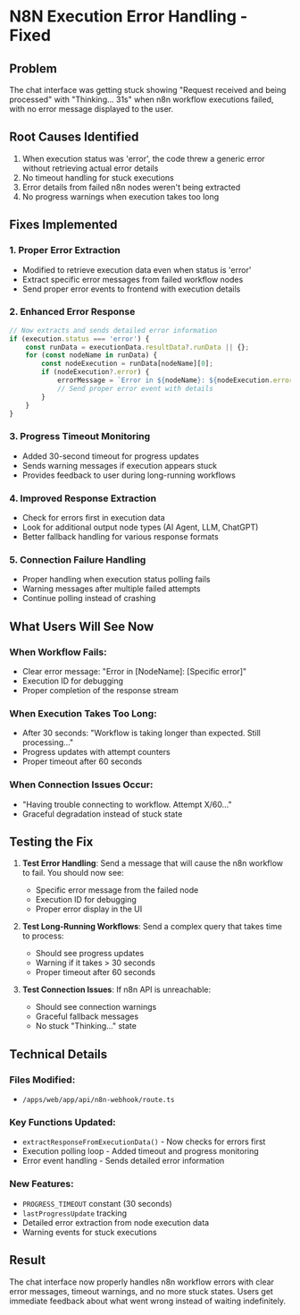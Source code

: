 # N8N Execution Error Handling - Fixed

## Problem
The chat interface was getting stuck showing "Request received and being processed" with "Thinking... 31s" when n8n workflow executions failed, with no error message displayed to the user.

## Root Causes Identified
1. When execution status was 'error', the code threw a generic error without retrieving actual error details
2. No timeout handling for stuck executions
3. Error details from failed n8n nodes weren't being extracted
4. No progress warnings when execution takes too long

## Fixes Implemented

### 1. **Proper Error Extraction** 
- Modified to retrieve execution data even when status is 'error'
- Extract specific error messages from failed workflow nodes
- Send proper error events to frontend with execution details

### 2. **Enhanced Error Response**
```javascript
// Now extracts and sends detailed error information
if (execution.status === 'error') {
    const runData = executionData.resultData?.runData || {};
    for (const nodeName in runData) {
        const nodeExecution = runData[nodeName][0];
        if (nodeExecution?.error) {
            errorMessage = `Error in ${nodeName}: ${nodeExecution.error.message}`;
            // Send proper error event with details
        }
    }
}
```

### 3. **Progress Timeout Monitoring**
- Added 30-second timeout for progress updates
- Sends warning messages if execution appears stuck
- Provides feedback to user during long-running workflows

### 4. **Improved Response Extraction**
- Check for errors first in execution data
- Look for additional output node types (AI Agent, LLM, ChatGPT)
- Better fallback handling for various response formats

### 5. **Connection Failure Handling**
- Proper handling when execution status polling fails
- Warning messages after multiple failed attempts
- Continue polling instead of crashing

## What Users Will See Now

### When Workflow Fails:
- Clear error message: "Error in [NodeName]: [Specific error]"
- Execution ID for debugging
- Proper completion of the response stream

### When Execution Takes Too Long:
- After 30 seconds: "Workflow is taking longer than expected. Still processing..."
- Progress updates with attempt counters
- Proper timeout after 60 seconds

### When Connection Issues Occur:
- "Having trouble connecting to workflow. Attempt X/60..."
- Graceful degradation instead of stuck state

## Testing the Fix

1. **Test Error Handling**:
   Send a message that will cause the n8n workflow to fail. You should now see:
   - Specific error message from the failed node
   - Execution ID for debugging
   - Proper error display in the UI

2. **Test Long-Running Workflows**:
   Send a complex query that takes time to process:
   - Should see progress updates
   - Warning if it takes > 30 seconds
   - Proper timeout after 60 seconds

3. **Test Connection Issues**:
   If n8n API is unreachable:
   - Should see connection warnings
   - Graceful fallback messages
   - No stuck "Thinking..." state

## Technical Details

### Files Modified:
- `/apps/web/app/api/n8n-webhook/route.ts`

### Key Functions Updated:
- `extractResponseFromExecutionData()` - Now checks for errors first
- Execution polling loop - Added timeout and progress monitoring
- Error event handling - Sends detailed error information

### New Features:
- `PROGRESS_TIMEOUT` constant (30 seconds)
- `lastProgressUpdate` tracking
- Detailed error extraction from node execution data
- Warning events for stuck executions

## Result
The chat interface now properly handles n8n workflow errors with clear error messages, timeout warnings, and no more stuck states. Users get immediate feedback about what went wrong instead of waiting indefinitely.